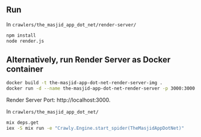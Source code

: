 ## Run

In `crawlers/the_masjid_app_dot_net/render-server/`

``` sh
npm install
node render.js
```

## Alternatively, run Render Server as Docker container

```sh
docker build -t the-masjid-app-dot-net-render-server-img .
docker run -d --name the-masjid-app-dot-net-render-server -p 3000:3000 the-masjid-app-dot-net-render-server-img
```

Render Server Port: http://localhost:3000.

In `crawlers/the_masjid_app_dot_net/`

```sh
mix deps.get
iex -S mix run -e "Crawly.Engine.start_spider(TheMasjidAppDotNet)"
```
